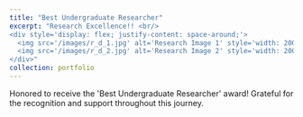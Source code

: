 ```yaml
---
title: "Best Undergraduate Researcher"
excerpt: "Research Excellence!! <br/>
<div style='display: flex; justify-content: space-around;'>
  <img src='/images/r_d_1.jpg' alt='Research Image 1' style='width: 200px; margin-right: 10px;'/>
  <img src='/images/r_d_2.jpg' alt='Research Image 2' style='width: 200px;'/>
</div>"
collection: portfolio
---
```


Honored to receive the 'Best Undergraduate Researcher' award! Grateful for the recognition and support throughout this journey.
